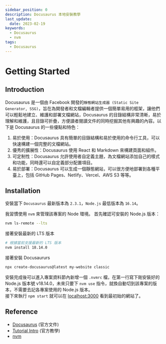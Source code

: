 ```yaml
---
sidebar_position: 0
description: Docusaurus 本地安裝教學
last_update:
  date: 2023-02-19
keywords:
  - Docusaurus
  - nvm
tags:
  - Docusaurus
---
```


# Getting Started

## Introduction

Docusaurus 是一個由 Facebook 開發的`靜態網站生成器 (Static Site Generator, SSG)`，旨在為開發者和文檔編輯者提供一個簡單易用的框架，讓他們可以輕鬆地建立、維護和部署文檔網站，Docusaurus 的目錄結構非常清晰，易於理解和維護，且目錄可折疊，方便讀者閱讀文件的同時挖掘其他有興趣的內容。以下是 Docusaurus 的一些優點和特色：
1. 易於使用：Docusaurus 具有簡單的目錄結構和易於使用的命令行工具，可以快速構建一個完整的文檔網站。
2. 優秀的擴展性：Docusaurus 使用 React 和 Markdown 來構建頁面和組件。
3. 可定制性：Docusaurus 允許使用者自定義主題，為文檔網站添加自己的樣式和功能，同時還可以自定義部分配置項目。
4. 易於部署：Docusaurus 可以生成一個靜態網站，可以很方便地部署到各種平臺上，包括 GitHub Pages、Netlify、Vercel、AWS S3 等等。

## Installation
安裝當下 `Docusaurus` 最新版本為 `2.3.1`，`Node.js` 最低版本為 `16.14`。

我習慣使用 `nvm` 來管理該專案的 Node 環境。
首先確認可安裝的 Node.js 版本：
```bash
nvm ls-remote --lts
```


接著安裝最新的 LTS 版本
```bash
# 根據當前支援最新的 LTS 版本
nvm install 18.14.0
```

接著安裝 Docusaururs
```bash
npx create-docusaurus@latest my-website classic
```

安裝完成後可以進入專案資料節內新增一個 `.nvmrc` 檔，在第一行寫下剛安裝好的 Node.js 版本號 v18.14.0，未來只要下 `nvm use` 指令，就換自動切到該專案的版本，不需要去記各專案使用的 Node.js 版本。  
接下來執行 `npm start` 就可以在 [localhost:3000](http://localhost:3000) 看到最初始的網站了。




## Reference
- [Docusaurus](https://docusaurus.io/)  (官方文件)
- [Tutorial Intro](https://tutorial.docusaurus.io/docs/intro)  (官方教學)
- [nvm](https://github.com/nvm-sh/nvm)